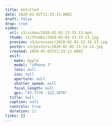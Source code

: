 ```yaml
---
title: Untitled
date: 2020-02-02T21:33:13.000Z
draft: false
drop: true
video:
  url: s3/video/2020-02-02-13-33-13.mp4
  thumb: s3/thumbs/2020-02-02-13-33-13.jpg
  preview: s3/previews/2020-02-02-13-33-13.jpg
  poster: s3/posters/2020-02-02-13-33-13.jpg
  created: 2020-02-02T21:33:13.000Z
  exif:
    make: Apple
    model: "iPhone 7"
    lens: null
    iso: null
    aperture: null
    shutter_speed: null
    focal_length: null
    gps: "47.7779 -122.2076"
  title: null
  caption: null
  controls: true
  duration: 11
links: []
---
```

